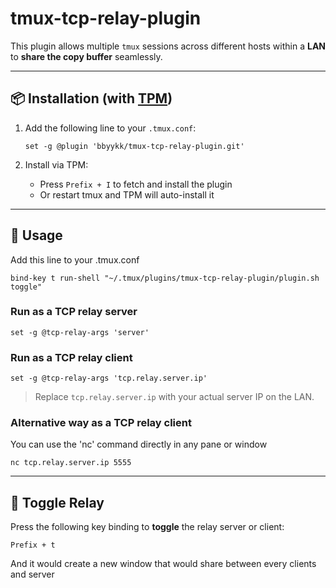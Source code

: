 # tmux-tcp-relay-plugin

This plugin allows multiple `tmux` sessions across different hosts within a **LAN** to **share the copy buffer** seamlessly.

---

## 📦 Installation (with [TPM](https://github.com/tmux-plugins/tpm))

1. Add the following line to your `.tmux.conf`:

   ```tmux
   set -g @plugin 'bbyykk/tmux-tcp-relay-plugin.git'
   ```

2. Install via TPM:

   - Press `Prefix + I` to fetch and install the plugin  
   - Or restart tmux and TPM will auto-install it

---

## 🚀 Usage
Add this line to your .tmux.conf
```
bind-key t run-shell "~/.tmux/plugins/tmux-tcp-relay-plugin/plugin.sh toggle"
```

### Run as a TCP relay **server**

```tmux
set -g @tcp-relay-args 'server'
```

### Run as a TCP relay **client**

```tmux
set -g @tcp-relay-args 'tcp.relay.server.ip'
```

> Replace `tcp.relay.server.ip` with your actual server IP on the LAN.

### Alternative way as a TCP relay **client**
You can use the 'nc' command directly in any pane or window
```
nc tcp.relay.server.ip 5555
```
---

## 🔁 Toggle Relay

Press the following key binding to **toggle** the relay server or client:

```
Prefix + t
```
And it would create a new window that would share between every clients and server

